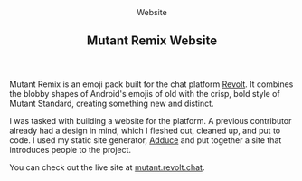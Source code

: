 <head>
  <title>Mutant Remix Website | Vale.Rocks</title>
  <meta property="og:title" content="Mutant Remix Website"/>
  <meta property="article:section" content="Portfolio" />
</head>

<article>
<header>
	 Website
	<h1>
		Mutant Remix Website
	</h1>
</header>

<div class="readable-width">

Mutant Remix is an emoji pack built for the chat platform [Revolt](/blog/Revolt_Promotion). It combines the blobby shapes of Android's emojis of old with the crisp, bold style of Mutant Standard, creating something new and distinct.

I was tasked with building a website for the platform. A previous contributor already had a design in mind, which I fleshed out, cleaned up, and put to code. I used my static site generator, [Adduce](https://adduce.vale.rocks) and put together a site that introduces people to the project.

You can check out the live site at [mutant.revolt.chat](https://mutant.revolt.chat).

</div>
</article>
